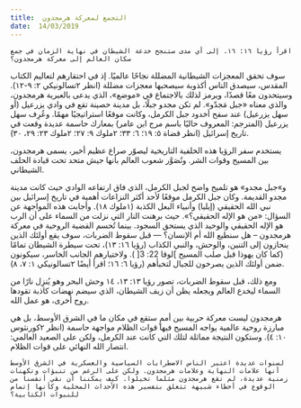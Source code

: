 ```yaml
---
title:  التجمع لمعركة هرمجدون
date:  14/03/2019
---
```


`اقرأ رؤيا ١٦: ١٦. إلى أي مدى ستنجح خدعة الشيطان في نهاية الزمان في جمع سكان العالم إلى معركة هرمجدون؟`

سوف تحقق المعجزات الشيطانية المضللة نجاحًا عالميًا. إذ في احتقارهم لتعاليم الكتاب المقدس، سيصدق الناس أكذوبة سيصحبها معجزات مضللة (انظر ٢تسالونيكي ٢: ٩-١٢). وسيتحدون معًا قصدًا، ويرمز لذلك بالاجتماع في «موضع»، الذي يدعى بالعبرية هرمجدون، والذي معناه «جبل مَجدّو». لم تكن مجدو جبلًا، بل مدينة حصينة تقع في وادي يزرعيل (أو سهل يزرعيل) عند سفح أخدود جبل الكرمل، وكانت موقعًا استراتيجيًا مهمًا. وعُرِف سهل يزرعيل (المترجم: المعروف حاليًا باسم مرج ابن عامر) بمعارك حاسمة عديدة وقعت في تاريخ إسرائيل (انظر قضاة ٥: ١٩؛ ٦: ٣٣؛ ٢ملوك ٩: ٢٧؛ ٢ملوك ٢٣: ٢٩، ٣٠).

يستخدم سفر الرؤيا هذه الخلفية التاريخية ليصوّر صراع عظيم أخير، يسمى هرمجدون، بين المسيح وقوات الشر. وتُصَوَّر شعوب العالم بأنها جيش متحد تحت قيادة الحلف الشيطاني.

و»جبل مجدو» هو تلميح واضح لجبل الكرمل، الذي فاق ارتفاعه الوادي حيث كانت مدينة مجدو القديمة. وكان جبل الكرمل موقعًا لأحد أكثر النزاعات أهمية في تاريخ إسرائيل بين نبي الله الحقيقي (إيليا) وأنبياء البعل الكذبة (١ملوك ١٨). وأجابت هذه المواجهة عن السؤال: «من هو الإله الحقيقي؟». حيث برهنت النار التي نزلت من السماء على أن الرب هو الإله الحقيقي والوحيد الذي يستحق السجود. بينما تُحسم القضية الروحية في معركة هرمجدون – هل سنطيع الله أم الإنسان؟ — قبل سقوط الضربات، سوف يقع أولئك الذين ينحازون إلى التنين، والوحش، والنبي الكذاب (رؤيا ١٦: ١٣)، تحت سيطرة الشيطان تمامًا (كما كان يهوذا قبل صلب المسيح ]لوقا 22: 3[ ). ولاختيارهم الجانب الخاسر، سيكونون ضمن أولئك الذين يصرخون للجبال لتخبأهم (رؤيا ٦: ١٦؛ اقرأ أيضًا ٢تسالونيكي ١: ٧، ٨).

ومع ذلك، قبل سقوط الضربات، تصور رؤيا ١٣: ١٣، ١٤ وحش البحر وهو يُنزِل نارًا من السماء ليخدع العالم ويجعله يظن أن زيف الشيطان، الذي سيضم نهضات كاذبة تقودها روح أخرى، هو عمل الله.

هرمجدون ليست معركة حربية بين أممٍ ستقع في مكان ما في الشرق الأوسط، بل هي مبارزة روحية عالمية يواجه المسيح فيها قوات الظلام مواجهة حاسمة (انظر ٢كورنثوس ١٠: ٤). وستكون النتيجة مماثلة لتلك التي كانت عند الكرمل، ولكن على الصعيد العالمي: انتصار الله النهائي على قوات الظلام.

`لسنوات عديدة اعتبر الناس الاضطرابات السياسية والعسكرية في الشرق الأوسط أنها علامات النهاية وعلامات هرمجدون. ولكن على الرغم من تنبؤات وتكهنات زمنية عديدة، لم تقع هرمجدون مثلما تخيلوا. كيف يمكننا أن نقي أنفسنا من الوقوع في أخطاء شبيهة تتعلق بتفسير هذه الأحداث المحلية وكأنها إتمام للنبوات الكتابية؟`